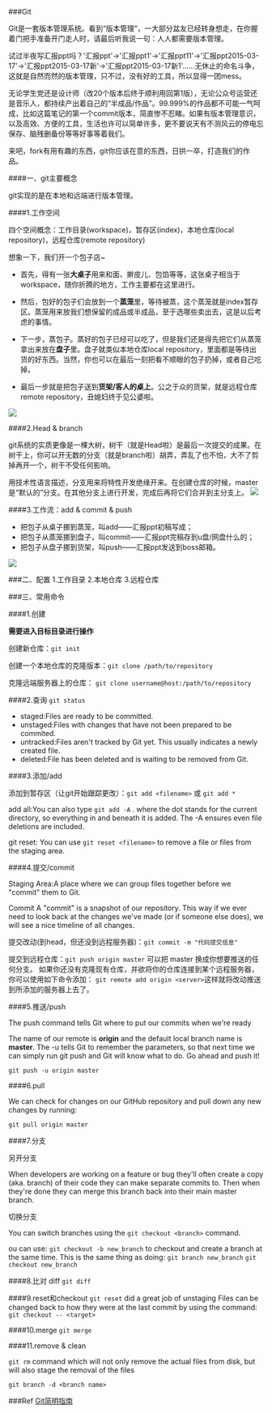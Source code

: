 ###Git

Git是一套版本管理系统。看到“版本管理”，一大部分盆友已经转身想走，在你握着门把手准备开门走人时，请最后听我说一句：人人都需要版本管理。

试过半夜写汇报ppt吗？'汇报ppt'→'汇报ppt1'→'汇报ppt11'→'汇报ppt2015-03-17'→'汇报ppt2015-03-17新'→'汇报ppt2015-03-17新1'……无休止的命名斗争，这就是自然而然的版本管理，只不过，没有好的工具，所以显得一团mess。

无论学生党还是设计师（改20个版本后终于顺利用回第1版），无论公众号运营还是音乐人，都持续产出着自己的“半成品/作品”。99.999%的作品都不可能一气呵成，比如这篇笔记的第一个commit版本，简直惨不忍睹。如果有版本管理意识，以及高效、方便的工具，生活也许可以简单许多，更不要说天有不测风云的停电忘保存、脑残删备份等等好事等着我们。

来吧，fork有用有趣的东西，git你应该在意的东西，日拱一卒，打造我们的作品。


####一、git主要概念

git实现的是在本地和远端进行版本管理。


####1.工作空间

四个空间概念：工作目录(workspace)，暂存区(index)，本地仓库(local repository)，远程仓库(remote repository)

想象一下，我们开一个包子店~ 

- 首先，得有一张**大桌子**用来和面、擀皮儿、包馅等等，这张桌子相当于workspace，随你折腾的地方，工作主要都在这里进行。

- 然后，包好的包子们会放到一个**蒸笼**里，等待被蒸，这个蒸笼就是index暂存区。蒸笼用来放我们想保留的成品或半成品，至于选哪些卖出去，这是以后考虑的事情。

- 下一步，蒸包子。蒸好的包子已经可以吃了，但是我们还是得先把它们从蒸笼拿出来放在**盘子**里。盘子就类似本地仓库local repository，里面都是等待出货的好东西。当然，你也可以在最后一刻把看不顺眼的包子扔掉，或者自己吃掉。

- 最后一步就是把包子送到**货架/客人的桌上**。公之于众的货架，就是远程仓库remote repository，丑媳妇终于见公婆啦。

![](http://blog.osteele.com/images/2008/git-transport.png)

####2.Head & branch

git系统的实质更像是一棵大树，树干（就是Head啦）是最后一次提交的成果。在树干上，你可以开无数的分支（就是branch啦）胡弄，弄乱了也不怕，大不了剪掉再开一个，树干不受任何影响。

用技术性语言描述，分支用来将特性开发绝缘开来。在创建仓库的时候，master 是“默认的”分支。在其他分支上进行开发，完成后再将它们合并到主分支上。
![](http://rogerdudler.github.io/git-guide/img/branches.png)


####3.工作流：add & commit & push

* 把包子从桌子挪到蒸笼，叫add——汇报ppt初稿写成；
* 把包子从蒸笼挪到盘子，叫commit——汇报ppt完稿存到u盘/网盘什么的；
* 把包子从盘子挪到货架，叫push——汇报ppt发送到boss邮箱。

![](http://rogerdudler.github.io/git-guide/img/trees.png)



###二、配置
1.工作目录
2.本地仓库
3.远程仓库

###三、常用命令

####1.创建

**需要进入目标目录进行操作**

创建新仓库：``git init``

创建一个本地仓库的克隆版本：``git clone /path/to/repository ``

克隆远端服务器上的仓库： ``git clone username@host:/path/to/repository ``

####2.查询
``git status``

* staged:Files are ready to be committed.
* unstaged:Files with changes that have not been prepared to be commited.
* untracked:Files aren't tracked by Git yet. This usually indicates a newly created file.
* deleted:File has been deleted and is waiting to be removed from Git.

####3.添加/add

添加到暂存区（让git开始跟踪更改）：``git add <filename>`` 或 ``git add *``

add all:You can also type ``git add -A`` . where the dot stands for the current directory, so everything in and beneath it is added. The -A ensures even file deletions are included.

git reset:
You can use ``git reset <filename>`` to remove a file or files from the staging area.

####4.提交/commit

Staging Area:A place where we can group files together before we "commit" them to Git.

Commit
A "commit" is a snapshot of our repository. This way if we ever need to look back at the changes we've made (or if someone else does), we will see a nice timeline of all changes.

提交改动(到head，但还没到远程服务器)：``git commit -m "代码提交信息"``

提交到远程仓库：``git push origin master`` 可以把 master 换成你想要推送的任何分支。
如果你还没有克隆现有仓库，并欲将你的仓库连接到某个远程服务器，你可以使用如下命令添加：
``git remote add origin <server>``这样就将改动推送到所添加的服务器上去了。

####5.推送/push

The push command tells Git where to put our commits when we're ready

The name of our remote is **origin** and the default local branch name is **master**.
The -u tells Git to remember the parameters, so that next time we can simply run git push and Git will know what to do. Go ahead and push it!

``git push -u origin master``

####6.pull

We can check for changes on our GitHub repository and pull down any new changes by running:

``git pull origin master``
 

####7.分支


另开分支

When developers are working on a feature or bug they'll often create a copy (aka. branch) of their code they can make separate commits to. Then when they're done they can merge this branch back into their main master branch.

切换分支

You can switch branches using the ``git checkout <branch>`` command.

ou can use:
``git checkout -b new_branch``
to checkout and create a branch at the same time. This is the same thing as doing:
``git branch new_branch``
``git checkout new_branch``

####8.比对 diff
``git diff``

####9.reset和checkout
``git reset`` did a great job of unstaging
Files can be changed back to how they were at the last commit by using the command: ``git checkout -- <target>``


####10.merge
``git merge``

####11.remove & clean

``git rm`` command which will not only remove the actual files from disk, but will also stage the removal of the files

``git branch -d <branch name>``

###Ref
[Git简明指南](http://rogerdudler.github.io/git-guide/index.zh.html)